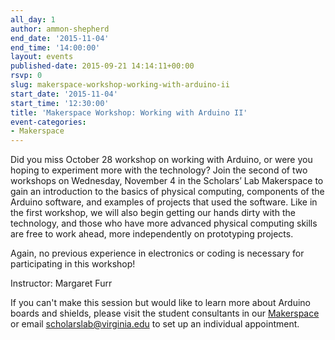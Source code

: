 ```yaml
---
all_day: 1
author: ammon-shepherd
end_date: '2015-11-04'
end_time: '14:00:00'
layout: events
published-date: 2015-09-21 14:14:11+00:00
rsvp: 0
slug: makerspace-workshop-working-with-arduino-ii
start_date: '2015-11-04'
start_time: '12:30:00'
title: 'Makerspace Workshop: Working with Arduino II'
event-categories:
- Makerspace
---
```


Did you miss October 28 workshop on working with Arduino, or were you hoping to experiment more with the technology? Join the second of two workshops on Wednesday, November 4 in the Scholars’ Lab Makerspace to gain an introduction to the basics of physical computing, components of the Arduino software, and examples of projects that used the software. Like in the first workshop, we will also begin getting our hands dirty with the technology, and those who have more advanced physical computing skills are free to work ahead, more independently on prototyping projects. 




Again, no previous experience in electronics or coding is necessary for participating in this workshop!


Instructor: Margaret Furr

If you can't make this session but would like to learn more about Arduino boards and shields, please visit the student consultants in our [Makerspace](http://scholarslab.org/makerspace/) or email [scholarslab@virginia.edu](mailto:scholarslab@virginia.edu) to set up an individual appointment.
